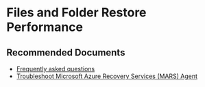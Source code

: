 <properties
         pageTitle="Files and Folder Restore Performance"
         description="Files and Folder Restore Performance"
         service="microsoft.recoveryservices"
         resource="vaults"
         authors="srinathv"
         ms.author="srinathv"
         displayOrder=""
         selfHelpType="generic"
         supportTopicIds="32613000"
         resourceTags=""
         productPesIds="15207"
         cloudEnvironments="public"
         articleId="2267d7a8-4a24-4478-bc9f-c791ead46297"
	ownershipId="StorageMediaEdge_Backup"
/>

# Files and Folder Restore Performance

## **Recommended Documents**

- [Frequently asked questions](https://aka.ms/AB-MARS-FAQ)<br>
- [Troubleshoot Microsoft Azure Recovery Services (MARS) Agent](https://aka.ms/AB-MARS-Tshooting)
